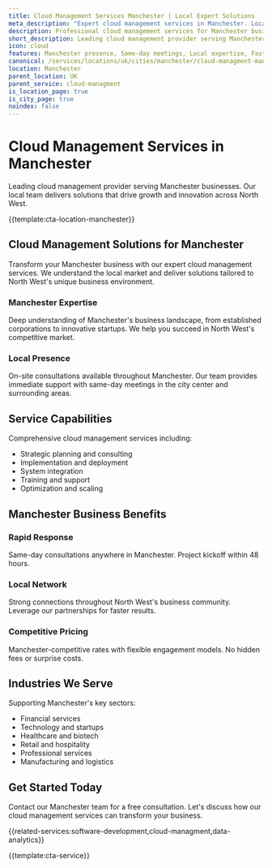 ```yaml
---
title: Cloud Management Services Manchester | Local Expert Solutions
meta_description: "Expert cloud management services in Manchester. Local team, same-day consultations, proven results. Transform your business today."
description: Professional cloud management services for Manchester businesses
short_description: Leading cloud management provider serving Manchester and North West.
icon: cloud
features: Manchester presence, Same-day meetings, Local expertise, Fast deployment, Competitive rates, Proven track record
canonical: /services/locations/uk/cities/manchester/cloud-managment-manchester.html
location: Manchester
parent_location: UK
parent_service: cloud-managment
is_location_page: true
is_city_page: true
noindex: false
---
```


# Cloud Management Services in Manchester

Leading cloud management provider serving Manchester businesses. Our local team delivers solutions that drive growth and innovation across North West.

{{template:cta-location-manchester}}

## Cloud Management Solutions for Manchester

Transform your Manchester business with our expert cloud management services. We understand the local market and deliver solutions tailored to North West's unique business environment.

### Manchester Expertise

Deep understanding of Manchester's business landscape, from established corporations to innovative startups. We help you succeed in North West's competitive market.

### Local Presence

On-site consultations available throughout Manchester. Our team provides immediate support with same-day meetings in the city center and surrounding areas.

## Service Capabilities

Comprehensive cloud management services including:
- Strategic planning and consulting
- Implementation and deployment
- System integration
- Training and support
- Optimization and scaling

## Manchester Business Benefits

### Rapid Response
Same-day consultations anywhere in Manchester. Project kickoff within 48 hours.

### Local Network
Strong connections throughout North West's business community. Leverage our partnerships for faster results.

### Competitive Pricing
Manchester-competitive rates with flexible engagement models. No hidden fees or surprise costs.

## Industries We Serve

Supporting Manchester's key sectors:
- Financial services
- Technology and startups
- Healthcare and biotech
- Retail and hospitality
- Professional services
- Manufacturing and logistics

## Get Started Today

Contact our Manchester team for a free consultation. Let's discuss how our cloud management services can transform your business.

{{related-services:software-development,cloud-managment,data-analytics}}

{{template:cta-service}}
